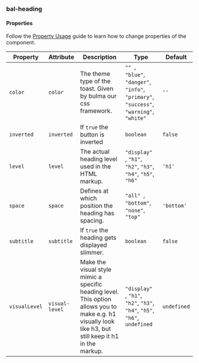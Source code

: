 ### bal-heading
 
#### Properties

Follow the [Property Usage](https://design.baloise.dev/?path=/docs/implementation-property--page) guide to learn how to change properties of the component.

| Property      | Attribute      | Description                                                                                                                                             | Type                                                                                                 | Default     |
| ------------- | -------------- | ------------------------------------------------------------------------------------------------------------------------------------------------------- | ---------------------------------------------------------------------------------------------------- | ----------- |
| `color`       | `color`        | The theme type of the toast. Given by bulma our css framework.                                                                                          | `"" `, ` "blue" `, ` "danger" `, ` "info" `, ` "primary" `, ` "success" `, ` "warning" `, ` "white"` | `''`        |
| `inverted`    | `inverted`     | If `true` the button is inverted                                                                                                                        | `boolean`                                                                                            | `false`     |
| `level`       | `level`        | The actual heading level used in the HTML markup.                                                                                                       | `"display" `, ` "h1" `, ` "h2" `, ` "h3" `, ` "h4" `, ` "h5" `, ` "h6"`                              | `'h1'`      |
| `space`       | `space`        | Defines at which position the heading has spacing.                                                                                                      | `"all" `, ` "bottom" `, ` "none" `, ` "top"`                                                         | `'bottom'`  |
| `subtitle`    | `subtitle`     | If `true` the heading gets displayed slimmer.                                                                                                           | `boolean`                                                                                            | `false`     |
| `visualLevel` | `visual-level` | Make the visual style mimic a specific heading level. This option allows you to make e.g. h1 visually look like h3, but still keep it h1 in the markup. | `"display" `, ` "h1" `, ` "h2" `, ` "h3" `, ` "h4" `, ` "h5" `, ` "h6" `, ` undefined`               | `undefined` |


 